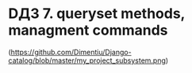 # DДЗ 7. queryset methods, managment commands 
(https://github.com/Dimentiu/Django-catalog/blob/master/my_project_subsystem.png)
